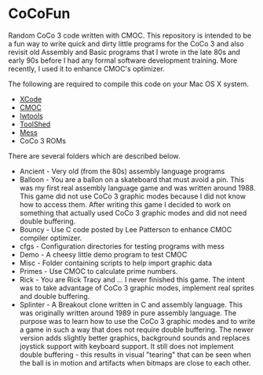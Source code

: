 # CoCoFun

Random CoCo 3 code written with CMOC. This repository is intended to
be a fun way to write quick and dirty little programs for the CoCo 3 and also
revisit old Assembly and Basic programs that I wrote in the late 80s and early
90s before I had any formal software development training. More recently,  I
used it to enhance CMOC's optimizer.

   
The following are required to compile this code on your Mac OS X system.
* [XCode](https://developer.apple.com/xcode/downloads/)
* [CMOC](http://perso.b2b2c.ca/sarrazip/dev/cmoc.html)
* [lwtools](http://lwtools.projects.l-w.ca/)
* [ToolShed](http://sourceforge.net/projects/toolshed/)
* [Mess](http://sourceforge.net/projects/toolshed/)
* CoCo 3 ROMs
   
   
There are several folders which are described below.
* Ancient - Very old (from the 80s) assembly language programs
* Balloon - You are a ballon on a skateboard that must avoid a pin. This was my
  first real assembly language game and was written around 1988. This game did
not use CoCo 3 graphic modes because I did not know how to access them. After
writing this game I decided to work on something that actually used CoCo 3
graphic modes and did not need double buffering.
* Bouncy - Use C code posted by Lee Patterson to enhance CMOC compiler optimizer.
* cfgs - Configuration directories for testing programs with mess
* Demo - A cheesy little demo program to test CMOC
* Misc - Folder containing scripts to help import graphic data
* Primes - Use CMOC to calculate prime numbers.
* Rick - You are Rick Tracy and ... I never finished this game. The intent was
  to take advantage of CoCo 3 graphic modes, implement real sprites and double
buffering.
* Splinter - A Breakout clone written in C and assembly language. This was
  originally written around 1989 in pure assembly language. The purpose was to
learn how to use the CoCo 3 graphic modes and to write a game in such a way that
does not require double buffering. The newer version adds slightly better
graphics, background sounds and replaces joystick support with keyboard support.
It still does not implement double buffering - this results in visual "tearing"
that can be seen when the ball is in motion and artifacts when bitmaps are close
to each other.
